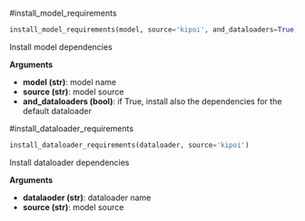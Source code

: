 #install_model_requirements

```python
install_model_requirements(model, source='kipoi', and_dataloaders=True)
```
Install model dependencies

__Arguments__

- __model (str)__: model name
- __source (str)__: model source
- __and_dataloaders (bool)__: if True, install also the dependencies
        for the default dataloader

#install_dataloader_requirements

```python
install_dataloader_requirements(dataloader, source='kipoi')
```
Install dataloader dependencies

__Arguments__

- __datalaoder (str)__: dataloader name
- __source (str)__: model source

